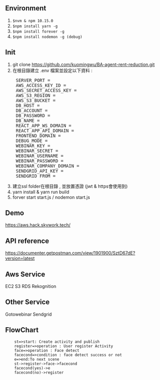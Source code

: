 ## Environment
1. `$nvm & npm 10.15.0`
2. `$npm install yarn -g`
3. `$npm install forever -g`
4. `$npm install nodemon -g (debug)`

## Init
1. git clone https://github.com/kuomingwu/BA-agent-rent-reduction.git
2. 在根目錄建立 .env 檔案並設定以下資料 : 

<pre>
    SERVER_PORT = 
    AWS_ACCESS_KEY_ID = 
    AWS_SECRET_ACCESS_KEY = 
    AWS_S3_REGION = 
    AWS_S3_BUCKET = 
    DB_HOST = 
    DB_ACCOUNT = 
    DB_PASSWORD = 
    DB_NAME = 
    REACT_APP_WS_DOMAIN = 
    REACT_APP_API_DOMAIN = 
    FRONTEND_DOMAIN = 
    DEBUG_MODE = <true 為debug 模式 , 將使用cors>
    WEBINAR_KEY = 
    WEBINAR_SECRET = 
    WEBINAR_USERNAME = 
    WEBINAR_PASSWORD = 
    WEBINAR_COMPANY_DOMAIN = 
    SENDGRID_API_KEY = 
    SENDGRID_FROM = 
</pre>

3. 建立ssl folder在根目錄 , 並放置憑證 (jwt & https會使用到)
4. yarn install & yarn run build
5. forver start start.js / nodemon start.js

## Demo
https://aws.hack.skywork.tech/

## API reference
https://documenter.getpostman.com/view/1901900/SztD67dE?version=latest

## Aws Service
EC2 S3 RDS Rekognition

## Other Service
Gotowebinar Sendgrid

## FlowChart
```flow
    st=>start: Create activity and publish
    register=>operation : User register Activity
    face=>operation : Face detect
    facecond=>condition : face detect success or not
    e=>end:To next scene
    st->register->face->facecond
    facecond(yes)->e
    facecond(no)->register

```